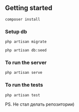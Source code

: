 ## Getting started

```shell
composer install
```

### Setup db
```shell
php artisan migrate
```
```shell
php artisan db:seed
```

### To run the server
```shell
php artisan serve
```

### To run the tests
```shell
php artisan test
```

PS. Не стал делать репозитории)
